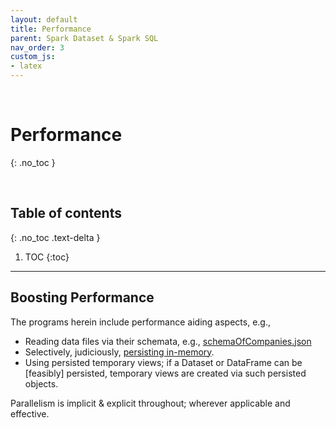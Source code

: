 ```yaml
---
layout: default
title: Performance
parent: Spark Dataset & Spark SQL
nav_order: 3
custom_js:
- latex
---
```


<br>

# Performance
{: .no_toc }

<br>

## Table of contents
{: .no_toc .text-delta }

1. TOC
{:toc}

---

## Boosting Performance

<p>The programs herein include performance aiding aspects, e.g.,</p>
<ul>
  <li>Reading data files via their schemata, e.g.,
    <a href="https://github.com/briefings/firms/blob/develop/src/main/resources/schemata/crunchbase/schemaOfCompanies.json">schemaOfCompanies.json</a></li>
  <li>Selectively, judiciously, <a href="https://spark.apache.org/docs/2.4.7/rdd-programming-guide.html#rdd-persistence">persisting in-memory</a>.</li>
  <li>Using persisted temporary views; if a Dataset or DataFrame can be [feasibly] persisted, temporary views are created via such persisted objects.</li>
</ul>

Parallelism is implicit & explicit throughout; wherever applicable and effective.

<br>
<br>
<br>
<br>
